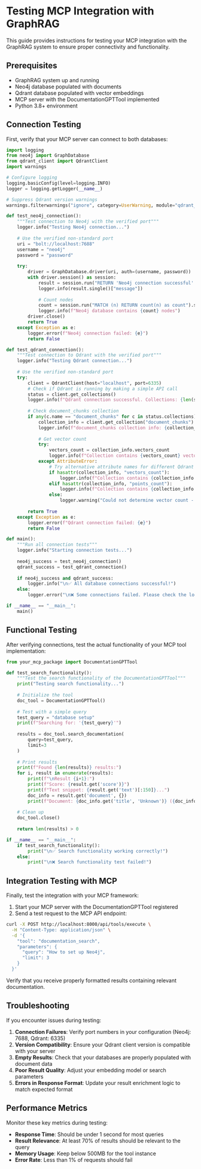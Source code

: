 # Testing MCP Integration with GraphRAG

This guide provides instructions for testing your MCP integration with the GraphRAG system to ensure proper connectivity and functionality.

## Prerequisites

- GraphRAG system up and running
- Neo4j database populated with documents
- Qdrant database populated with vector embeddings
- MCP server with the DocumentationGPTTool implemented
- Python 3.8+ environment

## Connection Testing

First, verify that your MCP server can connect to both databases:

```python
import logging
from neo4j import GraphDatabase
from qdrant_client import QdrantClient
import warnings

# Configure logging
logging.basicConfig(level=logging.INFO)
logger = logging.getLogger(__name__)

# Suppress Qdrant version warnings
warnings.filterwarnings("ignore", category=UserWarning, module="qdrant_client")

def test_neo4j_connection():
    """Test connection to Neo4j with the verified port"""
    logger.info("Testing Neo4j connection...")
    
    # Use the verified non-standard port
    uri = "bolt://localhost:7688"
    username = "neo4j"
    password = "password"
    
    try:
        driver = GraphDatabase.driver(uri, auth=(username, password))
        with driver.session() as session:
            result = session.run("RETURN 'Neo4j connection successful' as message")
            logger.info(result.single()["message"])
            
            # Count nodes
            count = session.run("MATCH (n) RETURN count(n) as count").single()["count"]
            logger.info(f"Neo4j database contains {count} nodes")
        driver.close()
        return True
    except Exception as e:
        logger.error(f"Neo4j connection failed: {e}")
        return False

def test_qdrant_connection():
    """Test connection to Qdrant with the verified port"""
    logger.info("Testing Qdrant connection...")
    
    # Use the verified non-standard port
    try:
        client = QdrantClient(host="localhost", port=6335)
        # Check if Qdrant is running by making a simple API call
        status = client.get_collections()
        logger.info(f"Qdrant connection successful. Collections: {len(status.collections)}")
        
        # Check document_chunks collection
        if any(c.name == "document_chunks" for c in status.collections):
            collection_info = client.get_collection("document_chunks")
            logger.info(f"document_chunks collection info: {collection_info}")
            
            # Get vector count
            try:
                vectors_count = collection_info.vectors_count
                logger.info(f"Collection contains {vectors_count} vectors")
            except AttributeError:
                # Try alternative attribute names for different Qdrant versions
                if hasattr(collection_info, "vectors_count"):
                    logger.info(f"Collection contains {collection_info.vectors_count} vectors")
                elif hasattr(collection_info, "points_count"):
                    logger.info(f"Collection contains {collection_info.points_count} vectors")
                else:
                    logger.warning("Could not determine vector count - check Qdrant version compatibility")
                    
        return True
    except Exception as e:
        logger.error(f"Qdrant connection failed: {e}")
        return False

def main():
    """Run all connection tests"""
    logger.info("Starting connection tests...")
    
    neo4j_success = test_neo4j_connection()
    qdrant_success = test_qdrant_connection()
    
    if neo4j_success and qdrant_success:
        logger.info("\n✅ All database connections successful!")
    else:
        logger.error("\n❌ Some connections failed. Please check the logs above.")

if __name__ == "__main__":
    main()
```

## Functional Testing

After verifying connections, test the actual functionality of your MCP tool implementation:

```python
from your_mcp_package import DocumentationGPTTool

def test_search_functionality():
    """Test the search functionality of the DocumentationGPTTool"""
    print("Testing search functionality...")
    
    # Initialize the tool
    doc_tool = DocumentationGPTTool()
    
    # Test with a simple query
    test_query = "database setup"
    print(f"Searching for: '{test_query}'")
    
    results = doc_tool.search_documentation(
        query=test_query,
        limit=3
    )
    
    # Print results
    print(f"Found {len(results)} results:")
    for i, result in enumerate(results):
        print(f"\nResult {i+1}:")
        print(f"Score: {result.get('score')}")
        print(f"Text snippet: {result.get('text')[:150]}...")
        doc_info = result.get('document', {})
        print(f"Document: {doc_info.get('title', 'Unknown')} ({doc_info.get('id', 'Unknown')})")
    
    # Clean up
    doc_tool.close()
    
    return len(results) > 0

if __name__ == "__main__":
    if test_search_functionality():
        print("\n✅ Search functionality working correctly!")
    else:
        print("\n❌ Search functionality test failed!")
```

## Integration Testing with MCP

Finally, test the integration with your MCP framework:

1. Start your MCP server with the DocumentationGPTTool registered
2. Send a test request to the MCP API endpoint:

```bash
curl -X POST http://localhost:8000/api/tools/execute \
  -H "Content-Type: application/json" \
  -d '{
    "tool": "documentation_search",
    "parameters": {
      "query": "How to set up Neo4j",
      "limit": 3
    }
  }'
```

Verify that you receive properly formatted results containing relevant documentation.

## Troubleshooting

If you encounter issues during testing:

1. **Connection Failures**: Verify port numbers in your configuration (Neo4j: 7688, Qdrant: 6335)
2. **Version Compatibility**: Ensure your Qdrant client version is compatible with your server
3. **Empty Results**: Check that your databases are properly populated with document data
4. **Poor Result Quality**: Adjust your embedding model or search parameters
5. **Errors in Response Format**: Update your result enrichment logic to match expected format

## Performance Metrics

Monitor these key metrics during testing:

- **Response Time**: Should be under 1 second for most queries
- **Result Relevance**: At least 70% of results should be relevant to the query
- **Memory Usage**: Keep below 500MB for the tool instance
- **Error Rate**: Less than 1% of requests should fail 